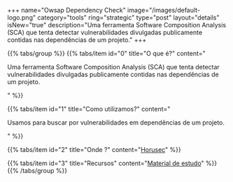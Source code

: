 +++
name="Owsap Dependency Check"
image="/images/default-logo.png"
category="tools"
ring="strategic"
type="post"
layout="details"
isNew="true"
description="Uma ferramenta Software Composition Analysis (SCA) que tenta detectar vulnerabilidades divulgadas publicamente contidas nas dependências de um projeto."
+++

{{% tabs/group %}}
  {{% tabs/item id="0" title="O que é?" content="<p>Uma ferramenta Software Composition Analysis (SCA) que tenta detectar vulnerabilidades divulgadas publicamente contidas nas dependências de um projeto.</p>" %}}
  
  {{% tabs/item id="1" title="Como utilizamos?" content="<p>Usamos para buscar por vulnerabilidades em dependências de um projeto.</p>" %}}
  
  {{% tabs/item id="2" title="Onde ?" content="<a href='https://horusec.io/' target='_blank'>Horusec</a>" %}}

  {{% tabs/item id="3" title="Recursos" content="<a href='https://owasp.org/www-project-dependency-check/' target='_blank'>Material de estudo</a>" %}}
{{% /tabs/group %}}